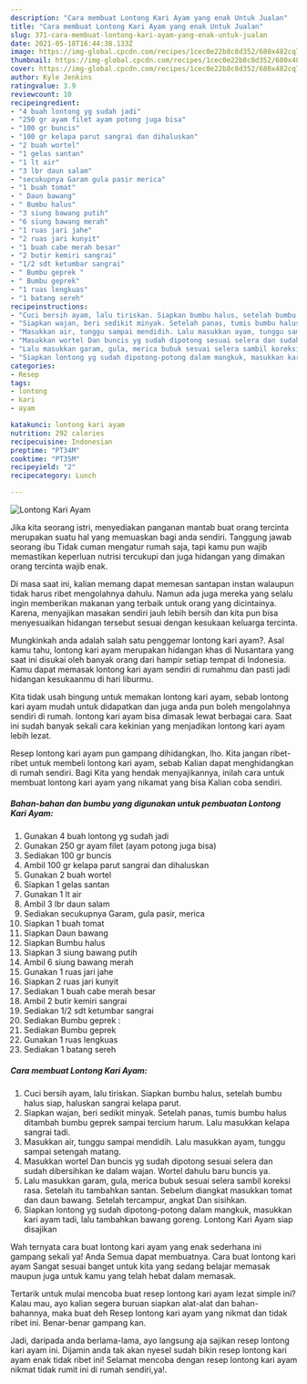 ```yaml
---
description: "Cara membuat Lontong Kari Ayam yang enak Untuk Jualan"
title: "Cara membuat Lontong Kari Ayam yang enak Untuk Jualan"
slug: 371-cara-membuat-lontong-kari-ayam-yang-enak-untuk-jualan
date: 2021-05-18T16:44:38.133Z
image: https://img-global.cpcdn.com/recipes/1cec0e22b8c8d352/680x482cq70/lontong-kari-ayam-foto-resep-utama.jpg
thumbnail: https://img-global.cpcdn.com/recipes/1cec0e22b8c8d352/680x482cq70/lontong-kari-ayam-foto-resep-utama.jpg
cover: https://img-global.cpcdn.com/recipes/1cec0e22b8c8d352/680x482cq70/lontong-kari-ayam-foto-resep-utama.jpg
author: Kyle Jenkins
ratingvalue: 3.9
reviewcount: 10
recipeingredient:
- "4 buah lontong yg sudah jadi"
- "250 gr ayam filet ayam potong juga bisa"
- "100 gr buncis"
- "100 gr kelapa parut sangrai dan dihaluskan"
- "2 buah wortel"
- "1 gelas santan"
- "1 lt air"
- "3 lbr daun salam"
- "secukupnya Garam gula pasir merica"
- "1 buah tomat"
- " Daun bawang"
- " Bumbu halus"
- "3 siung bawang putih"
- "6 siung bawang merah"
- "1 ruas jari jahe"
- "2 ruas jari kunyit"
- "1 buah cabe merah besar"
- "2 butir kemiri sangrai"
- "1/2 sdt ketumbar sangrai"
- " Bumbu geprek "
- " Bumbu geprek"
- "1 ruas lengkuas"
- "1 batang sereh"
recipeinstructions:
- "Cuci bersih ayam, lalu tiriskan. Siapkan bumbu halus, setelah bumbu halus siap, haluskan sangrai kelapa parut."
- "Siapkan wajan, beri sedikit minyak. Setelah panas, tumis bumbu halus ditambah bumbu geprek sampai tercium harum. Lalu masukkan kelapa sangrai tadi."
- "Masukkan air, tunggu sampai mendidih. Lalu masukkan ayam, tunggu sampai setengah matang."
- "Masukkan wortel Dan buncis yg sudah dipotong sesuai selera dan sudah dibersihkan ke dalam wajan. Wortel dahulu baru buncis ya."
- "Lalu masukkan garam, gula, merica bubuk sesuai selera sambil koreksi rasa. Setelah itu tambahkan santan. Sebelum diangkat masukkan tomat dan daun bawang. Setelah tercampur, angkat Dan sisihkan."
- "Siapkan lontong yg sudah dipotong-potong dalam mangkuk, masukkan kari ayam tadi, lalu tambahkan bawang goreng. Lontong Kari Ayam siap disajikan"
categories:
- Resep
tags:
- lontong
- kari
- ayam

katakunci: lontong kari ayam 
nutrition: 292 calories
recipecuisine: Indonesian
preptime: "PT34M"
cooktime: "PT35M"
recipeyield: "2"
recipecategory: Lunch

---
```



![Lontong Kari Ayam](https://img-global.cpcdn.com/recipes/1cec0e22b8c8d352/680x482cq70/lontong-kari-ayam-foto-resep-utama.jpg)

Jika kita seorang istri, menyediakan panganan mantab buat orang tercinta merupakan suatu hal yang memuaskan bagi anda sendiri. Tanggung jawab seorang ibu Tidak cuman mengatur rumah saja, tapi kamu pun wajib memastikan keperluan nutrisi tercukupi dan juga hidangan yang dimakan orang tercinta wajib enak.

Di masa  saat ini, kalian memang dapat memesan santapan instan walaupun tidak harus ribet mengolahnya dahulu. Namun ada juga mereka yang selalu ingin memberikan makanan yang terbaik untuk orang yang dicintainya. Karena, menyajikan masakan sendiri jauh lebih bersih dan kita pun bisa menyesuaikan hidangan tersebut sesuai dengan kesukaan keluarga tercinta. 



Mungkinkah anda adalah salah satu penggemar lontong kari ayam?. Asal kamu tahu, lontong kari ayam merupakan hidangan khas di Nusantara yang saat ini disukai oleh banyak orang dari hampir setiap tempat di Indonesia. Kamu dapat memasak lontong kari ayam sendiri di rumahmu dan pasti jadi hidangan kesukaanmu di hari liburmu.

Kita tidak usah bingung untuk memakan lontong kari ayam, sebab lontong kari ayam mudah untuk didapatkan dan juga anda pun boleh mengolahnya sendiri di rumah. lontong kari ayam bisa dimasak lewat berbagai cara. Saat ini sudah banyak sekali cara kekinian yang menjadikan lontong kari ayam lebih lezat.

Resep lontong kari ayam pun gampang dihidangkan, lho. Kita jangan ribet-ribet untuk membeli lontong kari ayam, sebab Kalian dapat menghidangkan di rumah sendiri. Bagi Kita yang hendak menyajikannya, inilah cara untuk membuat lontong kari ayam yang nikamat yang bisa Kalian coba sendiri.

<!--inarticleads1-->

##### Bahan-bahan dan bumbu yang digunakan untuk pembuatan Lontong Kari Ayam:

1. Gunakan 4 buah lontong yg sudah jadi
1. Gunakan 250 gr ayam filet (ayam potong juga bisa)
1. Sediakan 100 gr buncis
1. Ambil 100 gr kelapa parut sangrai dan dihaluskan
1. Gunakan 2 buah wortel
1. Siapkan 1 gelas santan
1. Gunakan 1 lt air
1. Ambil 3 lbr daun salam
1. Sediakan secukupnya Garam, gula pasir, merica
1. Siapkan 1 buah tomat
1. Siapkan  Daun bawang
1. Siapkan  Bumbu halus
1. Siapkan 3 siung bawang putih
1. Ambil 6 siung bawang merah
1. Gunakan 1 ruas jari jahe
1. Siapkan 2 ruas jari kunyit
1. Sediakan 1 buah cabe merah besar
1. Ambil 2 butir kemiri sangrai
1. Sediakan 1/2 sdt ketumbar sangrai
1. Sediakan  Bumbu geprek :
1. Sediakan  Bumbu geprek
1. Gunakan 1 ruas lengkuas
1. Sediakan 1 batang sereh




<!--inarticleads2-->

##### Cara membuat Lontong Kari Ayam:

1. Cuci bersih ayam, lalu tiriskan. Siapkan bumbu halus, setelah bumbu halus siap, haluskan sangrai kelapa parut.
1. Siapkan wajan, beri sedikit minyak. Setelah panas, tumis bumbu halus ditambah bumbu geprek sampai tercium harum. Lalu masukkan kelapa sangrai tadi.
1. Masukkan air, tunggu sampai mendidih. Lalu masukkan ayam, tunggu sampai setengah matang.
1. Masukkan wortel Dan buncis yg sudah dipotong sesuai selera dan sudah dibersihkan ke dalam wajan. Wortel dahulu baru buncis ya.
1. Lalu masukkan garam, gula, merica bubuk sesuai selera sambil koreksi rasa. Setelah itu tambahkan santan. Sebelum diangkat masukkan tomat dan daun bawang. Setelah tercampur, angkat Dan sisihkan.
1. Siapkan lontong yg sudah dipotong-potong dalam mangkuk, masukkan kari ayam tadi, lalu tambahkan bawang goreng. Lontong Kari Ayam siap disajikan




Wah ternyata cara buat lontong kari ayam yang enak sederhana ini gampang sekali ya! Anda Semua dapat membuatnya. Cara buat lontong kari ayam Sangat sesuai banget untuk kita yang sedang belajar memasak maupun juga untuk kamu yang telah hebat dalam memasak.

Tertarik untuk mulai mencoba buat resep lontong kari ayam lezat simple ini? Kalau mau, ayo kalian segera buruan siapkan alat-alat dan bahan-bahannya, maka buat deh Resep lontong kari ayam yang nikmat dan tidak ribet ini. Benar-benar gampang kan. 

Jadi, daripada anda berlama-lama, ayo langsung aja sajikan resep lontong kari ayam ini. Dijamin anda tak akan nyesel sudah bikin resep lontong kari ayam enak tidak ribet ini! Selamat mencoba dengan resep lontong kari ayam nikmat tidak rumit ini di rumah sendiri,ya!.

